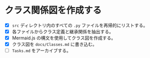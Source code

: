 # クラス関係図を作成する

- [x] `src` ディレクトリ内のすべての `.py` ファイルを再帰的にリストする。
- [x] 各ファイルからクラス定義と継承関係を抽出する。
- [x] Mermaid.js の構文を使用してクラス図を作成する。
- [x] クラス図を `docs/Classes.md` に書き込む。
- [ ] `Tasks.md` をアーカイブする。
